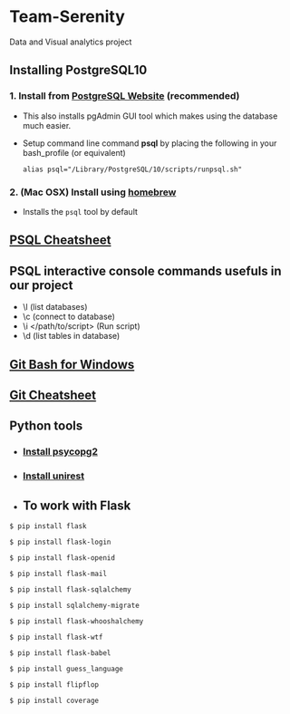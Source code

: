 # Team-Serenity
Data and Visual analytics project

## Installing PostgreSQL10
### 1. Install from [PostgreSQL Website](https://www.postgresql.org/download/) (recommended)
  * This also installs pgAdmin GUI tool which makes using the database much easier.
  * Setup command line command **psql** by placing the following in your bash_profile (or equivalent)

      `alias psql="/Library/PostgreSQL/10/scripts/runpsql.sh"`
### 2. (Mac OSX) Install using [homebrew](https://launchschool.com/blog/how-to-install-postgresql-on-a-mac) 
  * Installs the `psql` tool by default
  
  
## [PSQL Cheatsheet](http://www.postgresonline.com/downloads/special_feature/postgresql83_psql_cheatsheet.pdf)

## PSQL interactive console commands usefuls in our project
  * \l (list databases)
  * \c (connect to database)
  * \i </path/to/script> (Run script)
  * \d (list tables in database)
  
 ## [Git Bash for Windows](https://git-for-windows.github.io/)
  
 ## [Git Cheatsheet](https://education.github.com/git-cheat-sheet-education.pdf)
 
 ## Python tools
 
* ### [Install psycopg2](http://initd.org/psycopg/docs/install.html)
 
* ### [Install unirest](http://unirest.io/python.html)

* ## To work with Flask
`$ pip install flask`

`$ pip install flask-login`

`$ pip install flask-openid`

`$ pip install flask-mail`

`$ pip install flask-sqlalchemy`

`$ pip install sqlalchemy-migrate`

`$ pip install flask-whooshalchemy`

`$ pip install flask-wtf`

`$ pip install flask-babel`

`$ pip install guess_language`

`$ pip install flipflop`

`$ pip install coverage`

